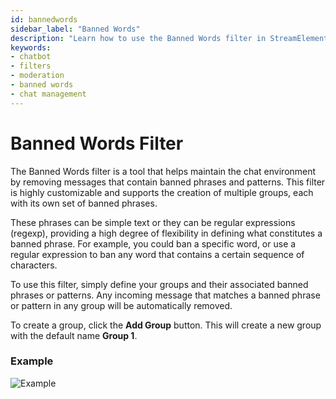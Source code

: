 ```yaml
---
id: bannedwords
sidebar_label: "Banned Words"
description: "Learn how to use the Banned Words filter in StreamElements Chatbot to automatically remove unwanted messages from your stream chat."
keywords:
- chatbot
- filters
- moderation
- banned words
- chat management
---
```


# Banned Words Filter

The Banned Words filter is a tool that helps maintain the chat environment by removing messages that contain banned phrases and patterns. This filter is highly customizable and supports the creation of multiple groups, each with its own set of banned phrases.

These phrases can be simple text or they can be regular expressions (regexp), providing a high degree of flexibility in defining what constitutes a banned phrase. For example, you could ban a specific word, or use a regular expression to ban any word that contains a certain sequence of characters.

To use this filter, simply define your groups and their associated banned phrases or patterns. Any incoming message that matches a banned phrase or pattern in any group will be automatically removed.

To create a group, click the **Add Group** button. This will create a new group with the default name **Group 1**.

### Example

![Example](<img/preview.png>)
